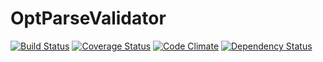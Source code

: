OptParseValidator
=================

[![Build Status](https://travis-ci.org/wpscanteam/OptParseValidator.png?branch=master)](https://travis-ci.org/wpscanteam/OptParseValidator)
[![Coverage Status](https://coveralls.io/repos/wpscanteam/OptParseValidator/badge.png?branch=master)](https://coveralls.io/r/wpscanteam/OptParseValidator?branch=master)
[![Code Climate](https://codeclimate.com/github/wpscanteam/OptParseValidator.png)](https://codeclimate.com/github/wpscanteam/OptParseValidator)
[![Dependency Status](https://gemnasium.com/wpscanteam/OptParseValidator.svg)](https://gemnasium.com/wpscanteam/OptParseValidator)
